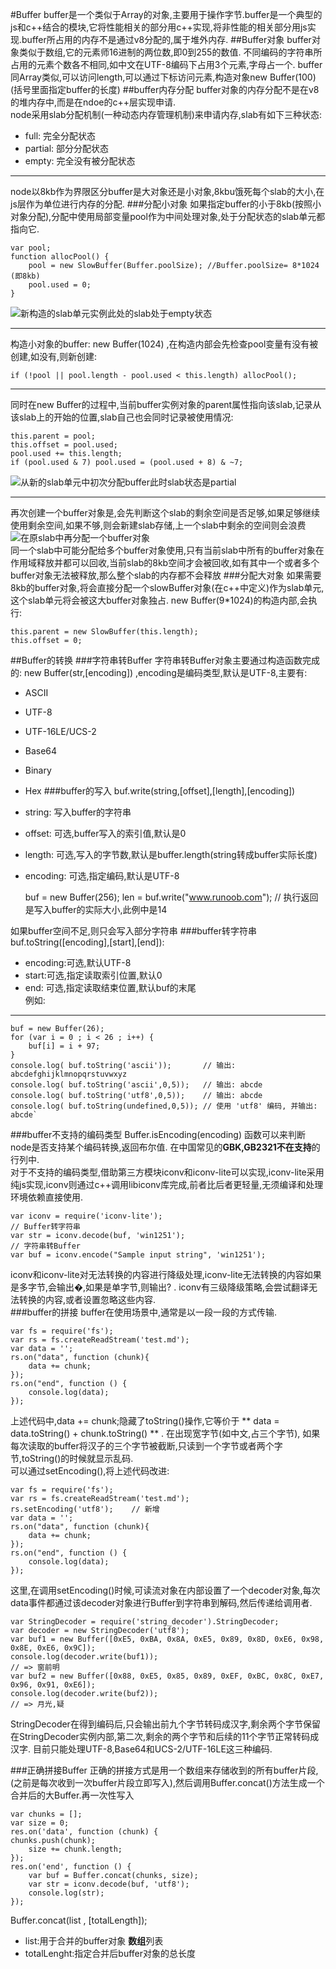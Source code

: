 #Buffer
buffer是一个类似于Array的对象,主要用于操作字节.buffer是一个典型的js和c++结合的模块,它将性能相关的部分用c++实现,将非性能的相关部分用js实现.buffer所占用的内存不是通过v8分配的,属于堆外内存.
##Buffer对象
buffer对象类似于数组,它的元素师16进制的两位数,即0到255的数值. 不同编码的字符串所占用的元素个数各不相同,如中文在UTF-8编码下占用3个元素,字母占一个. 
buffer同Array类似,可以访问length,可以通过下标访问元素,构造对象new Buffer(100) (括号里面指定buffer的长度)
##buffer内存分配
buffer对象的内存分配不是在v8的堆内存中,而是在ndoe的c++层实现申请.  
node采用slab分配机制(一种动态内存管理机制)来申请内存,slab有如下三种状态:

- full: 完全分配状态
- partial: 部分分配状态
- empty: 完全没有被分配状态
***
node以8kb作为界限区分buffer是大对象还是小对象,8kbu饿死每个slab的大小,在js层作为单位进行内存的分配.
###分配小对象
 如果指定buffer的小于8kb(按照小对象分配),分配中使用局部变量pool作为中间处理对象,处于分配状态的slab单元都指向它.

	var pool;
	function allocPool() {
		pool = new SlowBuffer(Buffer.poolSize); //Buffer.poolSize= 8*1024 (即8kb)
		pool.used = 0;
	}
![新构造的slab单元实例](http://oy99ekzhi.bkt.clouddn.com/15.png)此处的slab处于empty状态  
***
构造小对象的buffer: new Buffer(1024) ,在构造内部会先检查pool变量有没有被创建,如没有,则新创建:

	if (!pool || pool.length - pool.used < this.length) allocPool();
***
同时在new Buffer的过程中,当前buffer实例对象的parent属性指向该slab,记录从该slab上的开始的位置,slab自己也会同时记录被使用情况:

	this.parent = pool;
	this.offset = pool.used;
	pool.used += this.length;
	if (pool.used & 7) pool.used = (pool.used + 8) & ~7;
![从新的slab单元中初次分配buffer](http://oy99ekzhi.bkt.clouddn.com/16.png)此时slab状态是partial   
***
再次创建一个buffer对象是,会先判断这个slab的剩余空间是否足够,如果足够继续使用剩余空间,如果不够,则会新建slab存储,上一个slab中剩余的空间则会浪费
![在原slab中再分配一个buffer对象](http://oy99ekzhi.bkt.clouddn.com/17.png)  
同一个slab中可能分配给多个buffer对象使用,只有当前slab中所有的buffer对象在作用域释放并都可以回收,当前slab的8kb空间才会被回收,如有其中一个或者多个buffer对象无法被释放,那么整个slab的内存都不会释放
###分配大对象
如果需要8kb的buffer对象,将会直接分配一个slowBuffer对象(在c++中定义)作为slab单元,这个slab单元将会被这大buffer对象独占.
new Buffer(9*1024)的构造内部,会执行:  
	
	this.parent = new SlowBuffer(this.length);
	this.offset = 0;

##Buffer的转换
###字符串转Buffer
字符串转Buffer对象主要通过构造函数完成的: 
new Buffer(str,[encoding]) ,encoding是编码类型,默认是UTF-8,主要有:	
 
- ASCII
- UTF-8
- UTF-16LE/UCS-2
- Base64
- Binary
- Hex
###buffer的写入
buf.write(string,[offset],[length],[encoding]) 

- string: 写入buffer的字符串
- offset: 可选,buffer写入的索引值,默认是0
- length: 可选,写入的字节数,默认是buffer.length(string转成buffer实际长度)
- encoding: 可选,指定编码,默认是UTF-8
 
	buf = new Buffer(256);
	len = buf.write("www.runoob.com");  // 执行返回是写入buffer的实际大小,此例中是14

如果buffer空间不足,则只会写入部分字符串
###buffer转字符串
buf.toString([encoding],[start],[end]):  

- encoding:可选,默认UTF-8
- start:可选,指定读取索引位置,默认0
- end: 可选,指定读取结束位置,默认buf的末尾  
例如:
***
	buf = new Buffer(26);
	for (var i = 0 ; i < 26 ; i++) {
  		buf[i] = i + 97;
	}
	console.log( buf.toString('ascii'));       // 输出: abcdefghijklmnopqrstuvwxyz
	console.log( buf.toString('ascii',0,5));   // 输出: abcde
	console.log( buf.toString('utf8',0,5));    // 输出: abcde
	console.log( buf.toString(undefined,0,5)); // 使用 'utf8' 编码, 并输出: abcde`
###buffer不支持的编码类型
Buffer.isEncoding(encoding) 函数可以来判断node是否支持某个编码转换,返回布尔值. 在中国常见的**GBK,GB2321不在支持**的行列中.   
对于不支持的编码类型,借助第三方模块iconv和iconv-lite可以实现,iconv-lite采用纯js实现,iconv则通过c++调用libiconv库完成,前者比后者更轻量,无须编译和处理环境依赖直接使用.

	var iconv = require('iconv-lite');
	// Buffer转字符串
	var str = iconv.decode(buf, 'win1251');
	// 字符串转Buffer
	var buf = iconv.encode("Sample input string", 'win1251');

iconv和iconv-lite对无法转换的内容进行降级处理,iconv-lite无法转换的内容如果是多字节,会输出�,如果是单字节,则输出? . iconv有三级降级策略,会尝试翻译无法转换的内容,或者设置忽略这些内容.  
###buffer的拼接
buffer在使用场景中,通常是以一段一段的方式传输. 
	
	var fs = require('fs');
	var rs = fs.createReadStream('test.md');
	var data = '';
	rs.on("data", function (chunk){
		data += chunk;	
	});
	rs.on("end", function () {
		console.log(data);
	});
	
上述代码中,data += chunk;隐藏了toString()操作,它等价于 ** data = data.toString() + chunk.toString() ** . 在出现宽字节(如中文,占三个字节), 如果每次读取的buffer将汉子的三个字节被截断,只读到一个字节或者两个字节,toString()的时候就显示乱码.   
可以通过setEncoding(),将上述代码改进:

	var fs = require('fs');
	var rs = fs.createReadStream('test.md');
	rs.setEncoding('utf8');    // 新增
	var data = '';
	rs.on("data", function (chunk){
		data += chunk;	
	});
	rs.on("end", function () {
		console.log(data);
	});

这里,在调用setEncoding()时候,可读流对象在内部设置了一个decoder对象,每次data事件都通过该decoder对象进行Buffer到字符串到解码,然后传递给调用者.  
	
	var StringDecoder = require('string_decoder').StringDecoder;
	var decoder = new StringDecoder('utf8');
	var buf1 = new Buffer([0xE5, 0xBA, 0x8A, 0xE5, 0x89, 0x8D, 0xE6, 0x98, 0x8E, 0xE6, 0x9C]);
	console.log(decoder.write(buf1));
	// => 窗前明
	var buf2 = new Buffer([0x88, 0xE5, 0x85, 0x89, 0xEF, 0xBC, 0x8C, 0xE7, 0x96, 0x91, 0xE6]);
	console.log(decoder.write(buf2));
	// => 月光,疑

StringDecoder在得到编码后,只会输出前九个字节转码成汉字,剩余两个字节保留在StringDecoder实例内部,第二次,剩余的两个字节和后续的11个字节正常转码成汉字. 目前只能处理UTF-8,Base64和UCS-2/UTF-16LE这三种编码.

###正确拼接Buffer
正确的拼接方式是用一个数组来存储收到的所有buffer片段,(之前是每次收到一次buffer片段立即写入),然后调用Buffer.concat()方法生成一个合并后的大Buffer.再一次性写入

	var chunks = [];
	var size = 0;
	res.on('data', function (chunk) {
	chunks.push(chunk);
		size += chunk.length;
	});
	res.on('end', function () {	
		var buf = Buffer.concat(chunks, size);
		var str = iconv.decode(buf, 'utf8');
		console.log(str);
	});

Buffer.concat(list , [totalLength]);

- list:用于合并的buffer对象 **数组**列表
- totalLenght:指定合并后buffer对象的总长度
